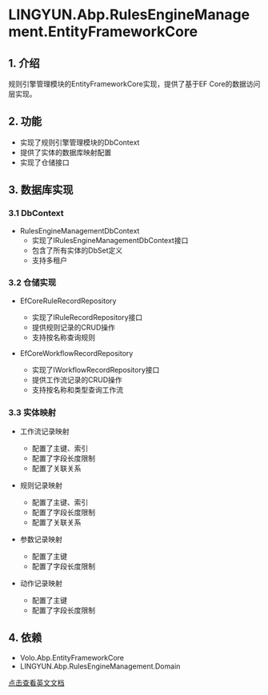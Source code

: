 # LINGYUN.Abp.RulesEngineManagement.EntityFrameworkCore

## 1. 介绍

规则引擎管理模块的EntityFrameworkCore实现，提供了基于EF Core的数据访问层实现。

## 2. 功能

* 实现了规则引擎管理模块的DbContext
* 提供了实体的数据库映射配置
* 实现了仓储接口

## 3. 数据库实现

### 3.1 DbContext

* RulesEngineManagementDbContext
  * 实现了IRulesEngineManagementDbContext接口
  * 包含了所有实体的DbSet定义
  * 支持多租户

### 3.2 仓储实现

* EfCoreRuleRecordRepository
  * 实现了IRuleRecordRepository接口
  * 提供规则记录的CRUD操作
  * 支持按名称查询规则
  
* EfCoreWorkflowRecordRepository
  * 实现了IWorkflowRecordRepository接口
  * 提供工作流记录的CRUD操作
  * 支持按名称和类型查询工作流

### 3.3 实体映射

* 工作流记录映射
  * 配置了主键、索引
  * 配置了字段长度限制
  * 配置了关联关系
  
* 规则记录映射
  * 配置了主键、索引
  * 配置了字段长度限制
  * 配置了关联关系
  
* 参数记录映射
  * 配置了主键
  * 配置了字段长度限制
  
* 动作记录映射
  * 配置了主键
  * 配置了字段长度限制

## 4. 依赖

* Volo.Abp.EntityFrameworkCore
* LINGYUN.Abp.RulesEngineManagement.Domain

[点击查看英文文档](README.EN.md)
